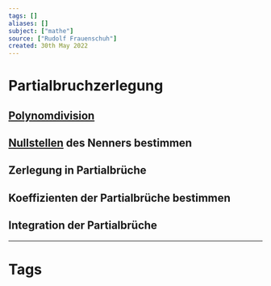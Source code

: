```yaml
---
tags: []
aliases: []
subject: ["mathe"]
source: ["Rudolf Frauenschuh"]
created: 30th May 2022
---
```


# Partialbruchzerlegung

## [Polynomdivision](Polynomdivision.md)

## [Nullstellen](Nullstelle.md) des Nenners bestimmen

## Zerlegung in Partialbrüche

## Koeffizienten der Partialbrüche bestimmen

## Integration der Partialbrüche

---

# Tags